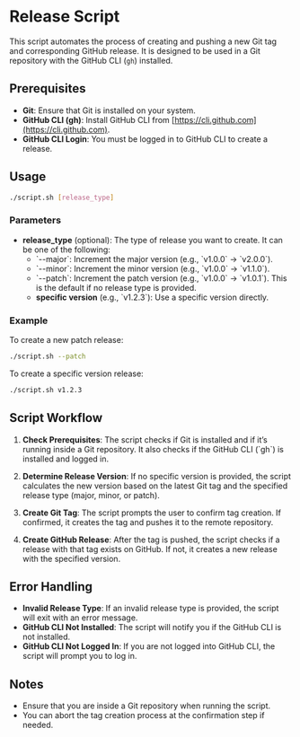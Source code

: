 
# Release Script

This script automates the process of creating and pushing a new Git tag and corresponding GitHub release. It is designed to be used in a Git repository with the GitHub CLI (`gh`) installed.

## Prerequisites

- **Git**: Ensure that Git is installed on your system.
- **GitHub CLI (gh)**: Install GitHub CLI from [https://cli.github.com](https://cli.github.com).
- **GitHub CLI Login**: You must be logged in to GitHub CLI to create a release.

## Usage

```bash
./script.sh [release_type]
```

### Parameters

- **release_type** (optional): The type of release you want to create. It can be one of the following:
  - \`--major\`: Increment the major version (e.g., \`v1.0.0\` -> \`v2.0.0\`).
  - \`--minor\`: Increment the minor version (e.g., \`v1.0.0\` -> \`v1.1.0\`).
  - \`--patch\`: Increment the patch version (e.g., \`v1.0.0\` -> \`v1.0.1\`). This is the default if no release type is provided.
  - **specific version** (e.g., \`v1.2.3\`): Use a specific version directly.

### Example

To create a new patch release:

```bash
./script.sh --patch
```

To create a specific version release:

```bash
./script.sh v1.2.3
```

## Script Workflow

1. **Check Prerequisites**: The script checks if Git is installed and if it’s running inside a Git repository. It also checks if the GitHub CLI (\`gh\`) is installed and logged in.
   
2. **Determine Release Version**: If no specific version is provided, the script calculates the new version based on the latest Git tag and the specified release type (major, minor, or patch).
   
3. **Create Git Tag**: The script prompts the user to confirm tag creation. If confirmed, it creates the tag and pushes it to the remote repository.
   
4. **Create GitHub Release**: After the tag is pushed, the script checks if a release with that tag exists on GitHub. If not, it creates a new release with the specified version.

## Error Handling

- **Invalid Release Type**: If an invalid release type is provided, the script will exit with an error message.
- **GitHub CLI Not Installed**: The script will notify you if the GitHub CLI is not installed.
- **GitHub CLI Not Logged In**: If you are not logged into GitHub CLI, the script will prompt you to log in.

## Notes

- Ensure that you are inside a Git repository when running the script.
- You can abort the tag creation process at the confirmation step if needed.
